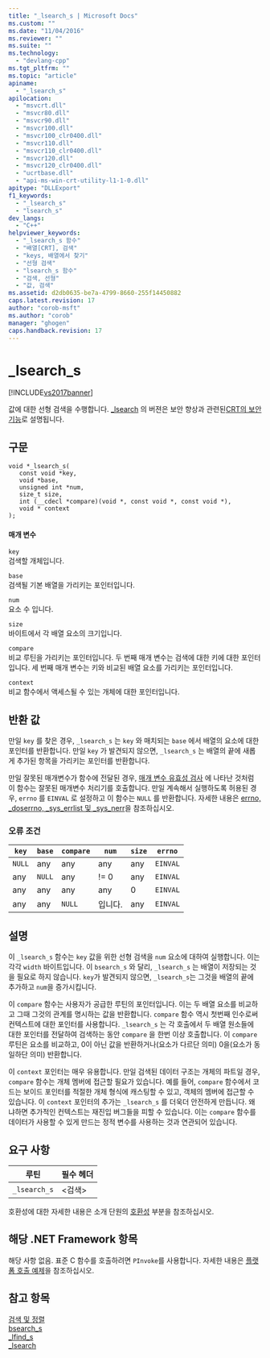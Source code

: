 ```yaml
---
title: "_lsearch_s | Microsoft Docs"
ms.custom: ""
ms.date: "11/04/2016"
ms.reviewer: ""
ms.suite: ""
ms.technology: 
  - "devlang-cpp"
ms.tgt_pltfrm: ""
ms.topic: "article"
apiname: 
  - "_lsearch_s"
apilocation: 
  - "msvcrt.dll"
  - "msvcr80.dll"
  - "msvcr90.dll"
  - "msvcr100.dll"
  - "msvcr100_clr0400.dll"
  - "msvcr110.dll"
  - "msvcr110_clr0400.dll"
  - "msvcr120.dll"
  - "msvcr120_clr0400.dll"
  - "ucrtbase.dll"
  - "api-ms-win-crt-utility-l1-1-0.dll"
apitype: "DLLExport"
f1_keywords: 
  - "_lsearch_s"
  - "lsearch_s"
dev_langs: 
  - "C++"
helpviewer_keywords: 
  - "_lsearch_s 함수"
  - "배열[CRT], 검색"
  - "keys, 배열에서 찾기"
  - "선형 검색"
  - "lsearch_s 함수"
  - "검색, 선형"
  - "값, 검색"
ms.assetid: d2db0635-be7a-4799-8660-255f14450882
caps.latest.revision: 17
author: "corob-msft"
ms.author: "corob"
manager: "ghogen"
caps.handback.revision: 17
---
```

# _lsearch_s
[!INCLUDE[vs2017banner](../../assembler/inline/includes/vs2017banner.md)]

값에 대한 선형 검색을 수행합니다.  [\_lsearch](../../c-runtime-library/reference/lsearch.md) 의 버젼은 보안 향상과 관련된[CRT의 보안 기능](../../c-runtime-library/security-features-in-the-crt.md)로 설명됩니다.  
  
## 구문  
  
```  
void *_lsearch_s(  
   const void *key,  
   void *base,  
   unsigned int *num,  
   size_t size,  
   int (__cdecl *compare)(void *, const void *, const void *),  
   void * context  
);  
```  
  
#### 매개 변수  
 `key`  
 검색할 개체입니다.  
  
 `base`  
 검색될 기본 배열을 가리키는 포인터입니다.  
  
 `num`  
 요소 수 입니다.  
  
 `size`  
 바이트에서 각 배열 요소의 크기입니다.  
  
 `compare`  
 비교 루틴을 가리키는 포인터입니다.  두 번째 매개 변수는 검색에 대한 키에 대한 포인터입니다.  세 번째 매개 변수는 키와 비교된 배열 요소를 가리키는 포인터입니다.  
  
 `context`  
 비교 함수에서 액세스될 수 있는 개체에 대한 포인터입니다.  
  
## 반환 값  
 만일 `key` 를 찾은 경우, `_lsearch_s`  는 `key` 와 매치되는 `base` 에서 배열의 요소에 대한 포인터를 반환합니다.  만일 `key` 가 발견되지 않으면, `_lsearch_s`  는 배열의 끝에 새롭게 추가된 항목을 가리키는 포인터를 반환합니다.  
  
 만일 잘못된 매개변수가 함수에 전달된 경우, [매개 변수 유효성 검사](../../c-runtime-library/parameter-validation.md) 에 나타난 것처럼 이 함수는 잘못된 매개변수 처리기를 호출합니다.  만일 계속해서 실행하도록 허용된 경우, `errno`  를 `EINVAL` 로 설정하고 이 함수는 `NULL` 를 반환합니다.  자세한 내용은 [errno, \_doserrno, \_sys\_errlist 및 \_sys\_nerr](../../c-runtime-library/errno-doserrno-sys-errlist-and-sys-nerr.md)을 참조하십시오.  
  
### 오류 조건  
  
|`key`|`base`|`compare`|`num`|`size`|`errno`|  
|-----------|------------|---------------|-----------|------------|-------------|  
|`NULL`|any|any|any|any|`EINVAL`|  
|any|`NULL`|any|\!\= 0|any|`EINVAL`|  
|any|any|any|any|0|`EINVAL`|  
|any|any|`NULL`|입니다.|any|`EINVAL`|  
  
## 설명  
 이 `_lsearch_s` 함수는 `key` 값을 위한 선형 검색을 `num` 요소에 대하여 실행합니다. 이는 각각 `width` 바이트입니다.  이 `bsearch_s` 와 달리, `_lsearch_s` 는 배열이 저장되는 것을 필요로 하지 않습니다.  `key`가 발견되지 않으면, `_lsearch_s`는 그것을 배열의 끝에 추가하고 `num`을 증가시킵니다.  
  
 이 `compare` 함수는 사용자가 공급한 루틴의 포인터입니다. 이는 두 배열 요소를 비교하고 그때 그것의 관계를 명시하는 값을 반환합니다.  `compare` 함수 역시 첫번째 인수로써 컨텍스트에 대한 포인터를 사용합니다.  `_lsearch_s` 는 각 호출에서 두 배열 원소들에 대한 포인터를 전달하여 검색하는 동안 `compare` 을 한번 이상 호출합니다.  이 `compare` 루틴은 요소를 비교하고, 0이 아닌 값을 반환하거나\(요소가 다르단 의미\) 0을\(요소가 동일하단 의미\) 반환합니다.  
  
 이 `context` 포인터는 매우 유용합니다. 만일 검색된 데이터 구조는 개체의 파트일 경우, `compare` 함수는 개체 멤버에 접근할 필요가 있습니다.  예를 들어, `compare` 함수에서 코드는 보이드 포인터를 적절한 개체 형식에 캐스팅할 수 있고, 객체의 멤버에 접근할 수 있습니다.  이 `context` 포인터의 추가는 `_lsearch_s` 를 더욱더 안전하게 만듭니다. 왜냐하면 추가적인 컨텍스트는 재진입 버그들을 피할 수 있습니다. 이는 `compare` 함수를 데이터가 사용할 수 있게 만드는 정적 변수를 사용하는 것과 연관되어 있습니다.  
  
## 요구 사항  
  
|루틴|필수 헤더|  
|--------|-----------|  
|`_lsearch_s`|\<검색\>|  
  
 호환성에 대한 자세한 내용은 소개 단원의 [호환성](../../c-runtime-library/compatibility.md) 부분을 참조하십시오.  
  
## 해당 .NET Framework 항목  
 해당 사항 없음. 표준 C 함수를 호출하려면 `PInvoke`를 사용합니다. 자세한 내용은 [플랫폼 호출 예제](../Topic/Platform%20Invoke%20Examples.md)을 참조하십시오.  
  
## 참고 항목  
 [검색 및 정렬](../../c-runtime-library/searching-and-sorting.md)   
 [bsearch\_s](../../c-runtime-library/reference/bsearch-s.md)   
 [\_lfind\_s](../../c-runtime-library/reference/lfind-s.md)   
 [\_lsearch](../../c-runtime-library/reference/lsearch.md)